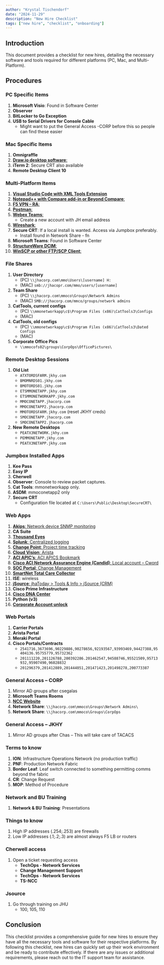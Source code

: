 ```yaml
---
author: "Krystal Tischendorf"
date: "2024-11-29"
description: "New Hire Checklist"
tags: ["new hire", "checklist", "onboarding"]
---
```


## Introduction

This document provides a checklist for new hires, detailing the necessary software and tools required for different platforms (PC, Mac, and Multi-Platform).

## Procedures

### PC Specific Items

1. **Microsoft Visio**: Found in Software Center
2. **Observer**
3. **BitLocker to Go Exception**
4. **USB to Serial Drivers for Console Cable**
    - Might want to put the General Access -CORP before this so people can find these easier

### Mac Specific Items

1. **Omnigraffle**
2. [**Draw.io desktop software**:](https://draw.io)
3. **iTerm 2**: Secure CRT also available
4. **Remote Desktop Client 10**

### Multi-Platform Items

1. [**Visual Studio Code with XML Tools Extension**](https://code.visualstudio.com/)
2. [**Notepad++ with Compare add-in or Beyond Compare**:](https://notepad-plus-plus.org/)
3. [**F5 VPN – RA**:](https://ra.jhavpn.com/)
4. [**Postman**:](https://www.getpostman.com/)
5. [**Webex Teams**:](https://www.webex.com/team-collaboration.html)
    - Create a new account with JH email address
6. [**Wireshark**:](https://www.wireshark.org/)
7. **Secure CRT**: If a local install is wanted. Access via Jumpbox preferably.
    - Install found in Network Share - fn
8. **Microsoft Teams**: Found in Software Center
9. [**StructureWare DCIM**:](https://etsatxswdco01p.jkhy.com/web/#/)
10. [**WinSCP or other FTP/SCP Client**:](https://winscp.net/eng/index.php)

### File Shares

1. **User Directory**
    - (PC) `\\jhacorp.com\mmo\Users\[username] H:`
    - (MAC) `smb://jhacopr.com/mmo/users/[username]`
2. **Team Share**
    - (PC) `\\jhacorp.com\mmoco\Groups\Network Admins`
    - (MAC) `SMB://jhacorp.com/mmco/groups/network admins`
3. **CatTools, current configs**
    - (PC) `\\mmonetworkapp\c$\Program Files (x86)\CatTools3\Configs`
    - (MAC)
4. **CatTools, old configs**
    - (PC) `\\mmonetworkapp\c$\Program Files (x86)\CatTools3\Dated Configs`
    - (MAC)
5. **Corporate Office Pics**
    - `\\mmocofs02\groups\CorpOps\OfficePictures\`

### Remote Desktop Sessions

1. **Old List**
    - `ATXTORDSFARM.jkhy.com`
    - `BMOMNRDS01.jkhy.com`
    - `BMOTORDS01.jkhy.com`
    - `ETSMMONETAPP.jkhy.com`
    - `ETSMMONETWORKAPP.jkhy.com`
    - `MMOCONETAPP.jhacorp.com`
    - `MMOCONETAPP2.jhacorp.com`
    - `MMOTORDSFARM.jkhy.com` (reset JKHY creds)
    - `SMOCONETAPP.jhacorp.com`
    - `SMOCONETAPP2.jhacorp.com`
2. **New Remote Desktops**
    - `PEATX3NETWORK.jkhy.com`
    - `PEMMONETAPP.jkhy.com`
    - `PEATX3NETAPP.jkhy.com`

### Jumpbox Installed Apps

1. **Kee Pass**
2. **Easy IP**
3. **Cherwell**
4. **Observer**: Console to review packet captures.
5. **Cat Tools**: mmonetworkapp only.
6. **ASDM**: mmoconetapp2 only
7. **Secure CRT**
    - Configuration file located at `C:\Users\Public\Desktop\SecureCRT\`

### Web Apps

1. [**Akips**: Network device SNMP monitoring](https://akips.jhacorp.com/)
2. **CA Suite**
3. [**Thousand Eyes**](https://app.thousandeyes.com/login)
4. [**Splunk**: Centralized logging](https://jhasvc.splunkcloud.com/en-US/app/ncc) 
5. [**Change Point**: Project time tracking](https://changepoint.jackhenry.com)
6. [**Cloud Vision**: Arista](https://www.cv-prod-us-central1-c.arista.io/cv/devices)
7. [**ACI APIC’s**: ACI APICS Bookmark](https://jackhenry.sharepoint.com/:x:/r/sites/teoantc/_layouts/15/Doc.aspx?sourcedoc=%7BF791EE21-22D9-4D22-93F5-B9573B68278B%7D&file=APIC%20Serial%20Numbers.xlsx&action=default&mobileredirect=true)
8. [**Cisco ACI Network Assurance Engine (Candid)**: Local account – Cword](https://10.225.239.250/#/login?redirect-to=%2523%252F)
9. [**SOC Portal**: Change Management](https://soc.jackhenry.com/)
10. [**SmartNet Total Care Collector**](https://services.cisco.com)
11. **ISE**: wireless
12. [**jSource**: jhaToday > Tools & Info > jSource (CRM)](https://crm.jhacorp.com/psp/CRM92PRD/?cmd=start)
13. **Cisco Prime Infrastructure**
14. [**Cisco DNA Center**](https://10.1.1.64/)
15. **Python (v3)**
16. [**Corporate Account unlock**](https://resetme.jackhenry.com)

### Web Portals

1. **Carrier Portals**
2. **Arista Portal**
3. **Meraki Portal**
4. **Cisco Portals/Contracts**
    - `2541716,3673696,90229886,90278656,92193567,93993469,94427388,95404136.95755779,95732362`
    - `201111220,201126788,200392286.201462547,94588746,95521509,95713932,95907490,96028832`
    - `201296379,201412889,201444051,201471423,201498278,200773387`

### General Access – CORP

1. Mirror AD groups after csegalas
2. **Microsoft Teams Rooms**
3. [**NCC Website**](https://jackhenry.sharepoint.com/sites/ncc)
4. **Network Share**: `\\jhacorp.com\mmoco\Groups\Network Admins\`
5. **Network Share**: `\\jhacorp.com\mmoco\Groups\CorpOps`

### General Access – JKHY

1. Mirror AD groups after Chas – This will take care of TACACS

### Terms to know

1. **ION**: Infrastructure Operations Network (no production traffic)
2. **PNF**: Production Network Fabric
3. **Border Leaf**: Leaf switch connected to something permitting comms beyond the fabric
4. **CR**: Change Request
5. **MOP**: Method of Procedure

### Network and BU Training

1. **Network & BU Training**: Presentations

### Things to know

1. High IP addresses (.254;.253) are firewalls
2. Low IP addresses (.1;.2;.3) are almost always F5 LB or routers

### Cherwell access

1. Open a ticket requesting access
    - **TechOps - Network Services**
    - **Change Management Support**
    - **TechOps - Network Services**
    - **TS-NCC**

### Jsource

1. Go through training on JHU
    - 100, 105, 110

## Conclusion
This checklist provides a comprehensive guide for new hires to ensure they have all the necessary tools and software for their respective platforms. By following this checklist, new hires can quickly set up their work environment and be ready to contribute effectively. If there are any issues or additional requirements, please reach out to the IT support team for assistance.
